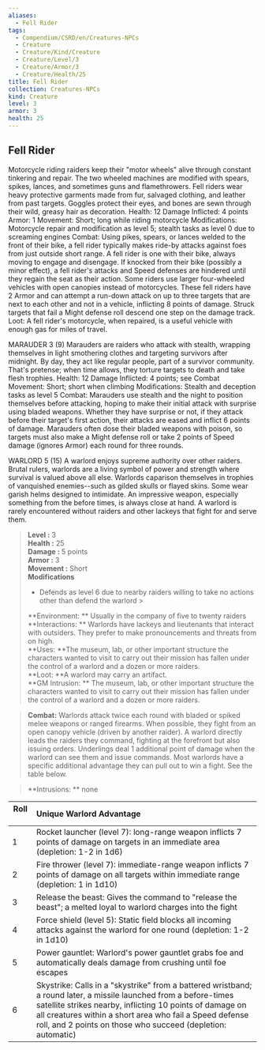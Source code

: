 ```yaml
---
aliases:
  - Fell Rider
tags:
  - Compendium/CSRD/en/Creatures-NPCs
  - Creature
  - Creature/Kind/Creature
  - Creature/Level/3
  - Creature/Armor/3
  - Creature/Health/25
title: Fell Rider
collection: Creatures-NPCs
kind: Creature
level: 3
armor: 3
health: 25
---
```

## Fell Rider  
Motorcycle riding raiders keep their "motor wheels" alive through constant tinkering and repair. The two wheeled machines are modified with spears, spikes, lances, and sometimes guns and flamethrowers. Fell riders wear heavy protective garments made from fur, salvaged clothing, and leather from past targets. Goggles protect their eyes, and bones are sewn through their wild, greasy hair as decoration.
Health: 12
Damage Inflicted: 4 points
Armor: 1
Movement: Short; long while riding motorcycle
Modifications: Motorcycle repair and modification as level 5; stealth tasks as level 0 due to screaming engines
Combat: Using pikes, spears, or lances welded to the front of their bike, a fell rider typically makes ride-by attacks against foes from just outside short range. A fell rider is one with their bike, always moving to engage and disengage. If knocked from their bike (possibly a minor effect), a fell rider's attacks and Speed defenses are hindered until they regain the seat as their action. Some riders use larger four-wheeled vehicles with open canopies instead of motorcycles. These fell riders have 2 Armor and can attempt a run-down attack on up to three targets that are next to each other and not in a vehicle, inflicting 8 points of damage. Struck targets that fail a Might defense roll descend one step on the damage track.
Loot: A fell rider's motorcycle, when repaired, is a useful vehicle with enough gas for miles of travel.

MARAUDER 3 (9)
Marauders are raiders who attack with stealth, wrapping themselves in light smothering clothes and targeting survivors after midnight. By day, they act like regular people, part of a survivor community. That's pretense; when time allows, they torture targets to death and take flesh trophies.
Health: 12 
Damage Inflicted: 4 points; see Combat 
Movement: Short; short when climbing 
Modifications: Stealth and deception tasks as level 5 
Combat: Marauders use stealth and the night to position themselves before attacking, hoping to make their initial attack with surprise using bladed weapons. Whether they have surprise or not, if they attack before their target's first action, their attacks are eased and inflict 6 points of damage. 
Marauders often dose their bladed weapons with poison, so targets must also make a Might defense roll or take 2 points of Speed damage (ignores Armor) each round for three rounds.

WARLORD 5 (15)
A warlord enjoys supreme authority over other raiders. Brutal rulers, warlords are a living symbol of power and strength where survival is valued above all else. 
Warlords caparison themselves in trophies of vanquished enemies--such as gilded skulls or flayed skins. Some wear garish helms designed to intimidate. An impressive weapon, especially something from the before times, is always close at hand. A warlord is rarely encountered without raiders and other lackeys that fight for and serve them.  

  
> **Level :** 3  
> **Health :** 25  
> **Damage :** 5 points  
> **Armor :** 3  
> **Movement :** Short  
> **Modifications**  
>- Defends as level 6 due to nearby raiders willing to take no actions other than defend the warlord >
>  
> **Environment: ** Usually in the company of five to twenty raiders  
> **Interactions: ** Warlords have lackeys and lieutenants that interact with outsiders. They prefer to make pronouncements and threats from on high.  
> **Uses: **The museum, lab, or other important structure the characters wanted to visit to carry out their mission has fallen under the control of a warlord and a dozen or more raiders.  
> **Loot: **A warlord may carry an artifact.  
> **GM Intrusion: ** The museum, lab, or other important structure the characters wanted to visit to carry out their mission has fallen under the control of a warlord and a dozen or more raiders.  

> **Combat:** 
> Warlords attack twice each round with bladed or spiked melee weapons or ranged firearms. When possible, they fight from an open canopy vehicle (driven by another raider). 
A warlord directly leads the raiders they command, fighting at the forefront but also issuing orders. Underlings deal 1 additional point of damage when the warlord can see them and issue commands. 
Most warlords have a specific additional advantage they can pull out to win a fight. See the table below.  
  

> **Intrusions: ** 
> none  
  

|  Roll &nbsp; &nbsp; &nbsp; | Unique Warlord Advantage  |  
| ------------- | :----------- |  
| 1 | Rocket launcher (level 7): long-range weapon inflicts 7 points of damage on targets in an immediate area (depletion: 1-2 in 1d6) |  
| 2 | Fire thrower (level 7): immediate-range weapon inflicts 7 points of damage on all targets within immediate range (depletion: 1 in 1d10) |  
| 3 | Release the beast: Gives the command to "release the beast"; a melted loyal to warlord charges into the fight |  
| 4 | Force shield (level 5): Static field blocks all incoming attacks against the warlord for one round (depletion: 1-2 in 1d10) |  
| 5 | Power gauntlet: Warlord's power gauntlet grabs foe and automatically deals damage from crushing until foe escapes |  
| 6 | Skystrike: Calls in a "skystrike" from a battered wristband; a round later, a missile launched from a  before-times satellite strikes nearby, inflicting 10 points of damage on all creatures within a short area who fail a Speed defense roll, and 2 points on those who succeed (depletion: automatic) |